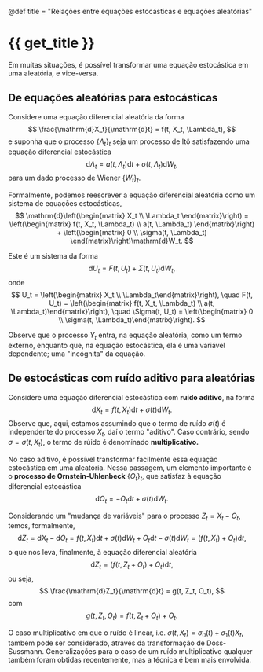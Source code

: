 @def title = "Relações entre equações estocásticas e equações aleatórias"

# {{ get_title }}

Em muitas situações, é possível transformar uma equação estocástica em uma aleatória, e vice-versa.

## De equações aleatórias para estocásticas

Considere uma equação diferencial aleatória da forma
$$
\frac{\mathrm{d}X_t}{\mathrm{d}t} = f(t, X_t, \Lambda_t),
$$
e suponha que o processo $\{\Lambda_t\}_t$ seja um processo de Itô satisfazendo uma equação diferencial estocástica
$$
\mathrm{d}\Lambda_t = a(t, \Lambda_t)\mathrm{d}t + \sigma(t, \Lambda_t)\mathrm{d}W_t,
$$
para um dado processo de Wiener $\{W_t\}_t$.

Formalmente, podemos reescrever a equação diferencial aleatória como um sistema de equações estocásticas,
$$
\mathrm{d}\left(\begin{matrix} X_t \\ \Lambda_t \end{matrix}\right) = \left(\begin{matrix} f(t, X_t, \Lambda_t) \\ a(t, \Lambda_t) \end{matrix}\right) + \left(\begin{matrix} 0 \\ \sigma(t, \Lambda_t) \end{matrix}\right)\mathrm{d}W_t.
$$

Este é um sistema da forma
$$
\mathrm{d}U_t = F(t, U_t) + \Sigma(t, U_t)\mathrm{d}W_t,
$$
onde 
$$
U_t = \left(\begin{matrix} X_t \\ \Lambda_t\end{matrix}\right), \quad F(t, U_t) = \left(\begin{matrix} f(t, X_t, \Lambda_t) \\ a(t, \Lambda_t)\end{matrix}\right), \quad \Sigma(t, U_t) = \left(\begin{matrix} 0 \\ \sigma(t, \Lambda_t)\end{matrix}\right).
$$

Observe que o processo $Y_t$ entra, na equação aleatória, como um termo externo, enquanto que, na equação estocástica, ela é uma variável dependente; uma "incógnita" da equação.

## De estocásticas com ruído aditivo para aleatórias

Considere uma equação diferencial estocástica com **ruído aditivo**, na forma
$$
\mathrm{d}X_t = f(t, X_t)\mathrm{d}t + \sigma(t)\mathrm{d}W_t.
$$
Observe que, aqui, estamos assumindo que o termo de ruído $\sigma(t)$ é independente do processo $X_t$, daí o termo "aditivo". Caso contrário, sendo $\sigma = \sigma(t, X_t)$, o termo de rúido é denominado **multiplicativo.**

No caso aditivo, é possível transformar facilmente essa equação estocástica em uma aleatória. Nessa passagem, um elemento importante é o **processo de Ornstein-Uhlenbeck** $\{O_t\}_t$, que satisfaz à equação diferencial estocástica
$$
\mathrm{d}O_t = - O_t \mathrm{d}t + \sigma(t) \mathrm{d}W_t.
$$

Considerando um "mudança de variáveis" para o processo $Z_t = X_t - O_t$, temos, formalmente,
$$
\mathrm{d}Z_t = \mathrm{d}X_t - \mathrm{d}O_t = f(t, X_t)\mathrm{d}t + \sigma(t)\mathrm{d}W_t + O_t \mathrm{d}t - \sigma(t) \mathrm{d}W_t = (f(t, X_t) + O_t)\mathrm{d}t,
$$
o que nos leva, finalmente, à equação diferencial aleatória
$$
\mathrm{d}Z_t = (f(t, Z_t + O_t) + O_t)\mathrm{d}t,
$$
ou seja,
$$
\frac{\mathrm{d}Z_t}{\mathrm{d}t} = g(t, Z_t, O_t),
$$
com
$$
g(t, Z_t, O_t) = f(t, Z_t + O_t) + O_t.
$$

O caso multiplicativo em que o ruído é linear, i.e. $\sigma(t, X_t) = \sigma_0(t) + \sigma_1(t)X_t$, também pode ser considerado, através da transformação de Doss-Sussmann. Generalizações para o caso de um ruído multiplicativo qualquer também foram obtidas recentemente, mas a técnica é bem mais envolvida.
